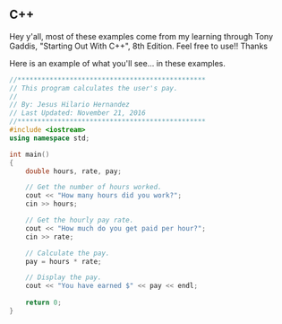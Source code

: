 ## C++
Hey y'all, most of these examples come from my learning through Tony Gaddis, "Starting Out With C++", 8th Edition. Feel free to use!! Thanks

Here is an example of what you'll see... in these examples. 
```C++
//***********************************************
// This program calculates the user's pay.
//
// By: Jesus Hilario Hernandez
// Last Updated: November 21, 2016
//***********************************************
#include <iostream>
using namespace std;

int main()
{
    double hours, rate, pay;

    // Get the number of hours worked.
    cout << "How many hours did you work?";
    cin >> hours;

    // Get the hourly pay rate.
    cout << "How much do you get paid per hour?";
    cin >> rate;

    // Calculate the pay.
    pay = hours * rate;

    // Display the pay.
    cout << "You have earned $" << pay << endl;
    
    return 0;
}
```
